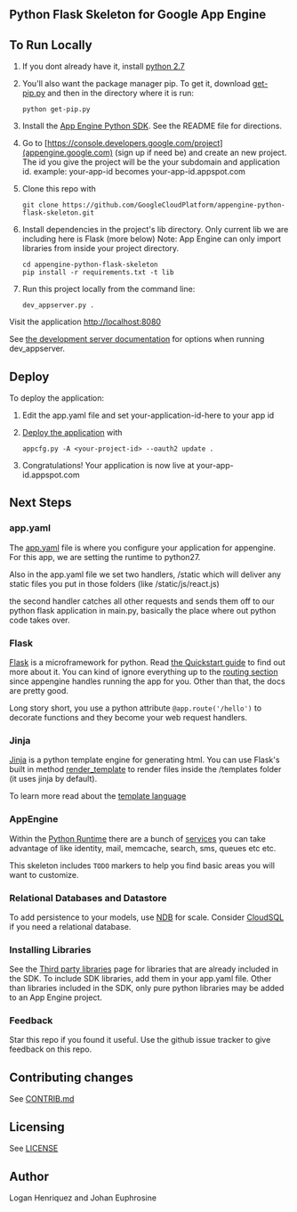 ## Python Flask Skeleton for Google App Engine

## To Run Locally
1. If you dont already have  it, install [python 2.7](https://www.python.org/download/releases/2.7/)

2. You'll also want the package manager pip.  To get it, download [get-pip.py](https://bootstrap.pypa.io/get-pip.py) and then in the directory where it is run:
   ```
   python get-pip.py
   ```
3. Install the [App Engine Python SDK](https://developers.google.com/appengine/downloads).
See the README file for directions. 

4. Go to [https://console.developers.google.com/project](appengine.google.com) (sign up if need be) and create an new project. The id you give the project will be the your subdomain and application id. example:  your-app-id becomes your-app-id.appspot.com

4. Clone this repo with

   ```
   git clone https://github.com/GoogleCloudPlatform/appengine-python-flask-skeleton.git
   ```
5. Install dependencies in the project's lib directory. Only current lib we are including here is Flask (more below)
   Note: App Engine can only import libraries from inside your project directory.

   ```
   cd appengine-python-flask-skeleton
   pip install -r requirements.txt -t lib
   ```
6. Run this project locally from the command line:

   ```
   dev_appserver.py .
   ```

Visit the application [http://localhost:8080](http://localhost:8080)

See [the development server documentation](https://developers.google.com/appengine/docs/python/tools/devserver)
for options when running dev_appserver.

## Deploy
To deploy the application:

1. Edit the app.yaml file and set your-application-id-here to your app id

2. [Deploy the
   application](https://developers.google.com/appengine/docs/python/tools/uploadinganapp) with

   ```
   appcfg.py -A <your-project-id> --oauth2 update .
   ```
1. Congratulations!  Your application is now live at your-app-id.appspot.com

## Next Steps

### app.yaml

The [app.yaml](https://cloud.google.com/appengine/docs/python/config/appconfig) file is where you configure your application for appengine. For this app, we are setting the runtime to python27.

Also in the app.yaml file we set two handlers, /static  which will deliver any static files you put in those folders (like /static/js/react.js)

the second handler catches all other requests and sends them off to our python flask application in main.py, basically the place where out python code takes over.


### Flask
[Flask](http://flask.pocoo.org/) is a microframework for python. Read [the Quickstart guide](http://flask.pocoo.org/docs/0.10/quickstart/#quickstart) to find out more about it. You can kind of ignore everything up to the [routing section](http://flask.pocoo.org/docs/0.10/quickstart/#routing) since appengine handles running the app for you. Other than that, the docs are pretty good.

Long story short, you use a python attribute `@app.route('/hello')` to decorate functions and they become your web request handlers.

### Jinja
[Jinja](http://jinja.pocoo.org/) is a python template engine for generating html. You can use Flask's built in method [render_template](http://flask.pocoo.org/docs/0.10/api/#flask.render_template) to render files inside the /templates folder (it uses jinja by default).

To learn more read about the [template language](http://jinja.pocoo.org/docs/dev/templates/)

### AppEngine
Within the [Python Runtime](https://cloud.google.com/appengine/docs/python) there are a bunch of [services](https://cloud.google.com/appengine/docs/python/apis) you can take advantage of like identity, mail, memcache, search, sms, queues etc etc.


This skeleton includes `TODO` markers to help you find basic areas you will want
to customize.

### Relational Databases and Datastore
To add persistence to your models, use
[NDB](https://developers.google.com/appengine/docs/python/ndb/) for
scale.  Consider
[CloudSQL](https://developers.google.com/appengine/docs/python/cloud-sql)
if you need a relational database.

### Installing Libraries
See the [Third party
libraries](https://developers.google.com/appengine/docs/python/tools/libraries27)
page for libraries that are already included in the SDK.  To include SDK
libraries, add them in your app.yaml file. Other than libraries included in
the SDK, only pure python libraries may be added to an App Engine project.

### Feedback
Star this repo if you found it useful. Use the github issue tracker to give
feedback on this repo.

## Contributing changes
See [CONTRIB.md](CONTRIB.md)

## Licensing
See [LICENSE](LICENSE)

## Author
Logan Henriquez and Johan Euphrosine
